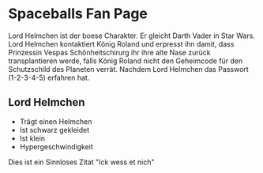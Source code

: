 # Spaceballs Fan Page

Lord Helmchen ist der boese Charakter. Er gleicht Darth Vader in Star Wars.
Lord Helmchen kontaktiert König Roland und erpresst ihn damit, dass Prinzessin Vespas Schönheitschirurg ihr ihre alte Nase zurück transplantieren werde, falls König Roland nicht den Geheimcode für den Schutzschild des Planeten verrät. Nachdem Lord Helmchen das Passwort (1-2-3-4-5) erfahren hat.

## Lord Helmchen
* Trägt einen Helmchen
* Ist schwarz gekleidet
* Ist klein
* Hypergeschwindigkeit

Dies ist ein Sinnloses Zitat "Ick wess et nich"
